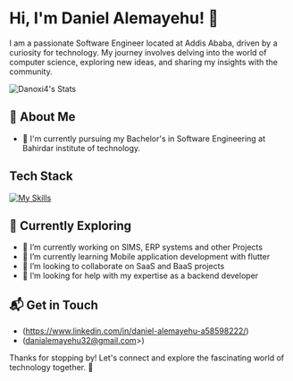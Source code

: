# Hi, I'm Daniel Alemayehu! 👋

I am a passionate Software Engineer located at Addis Ababa, driven by a curiosity for technology. My journey involves delving into the world of computer science, exploring new ideas, and sharing my insights with the community.

![Danoxi4's Stats](https://github-readme-stats.vercel.app/api?username=Danoxi4&theme=vue-dark&show_icons=true&hide_border=true&count_private=true)

## 🚀 About Me

- 🔭 I'm currently pursuing my Bachelor's in Software Engineering at Bahirdar institute of technology.

## Tech Stack
[![My Skills](https://skillicons.dev/icons?i=c,cpp,js,html,css,nodejs,expressjs,nest,postgresql,mysql,mongodb,php,java,flutter)](https://skillicons.dev)

## 🌱 Currently Exploring

- 🔭 I’m currently working on SIMS, ERP systems and other Projects
- 🌱 I’m currently learning Mobile application development with flutter
- 👯 I’m looking to collaborate on SaaS and BaaS projects
- 🤔 I’m looking for help with my expertise as a backend developer

## 📬 Get in Touch

- (https://www.linkedin.com/in/daniel-alemayehu-a58598222/)
- (danialemayehu32@gmail.com>)



Thanks for stopping by! Let's connect and explore the fascinating world of technology together. 🚀

